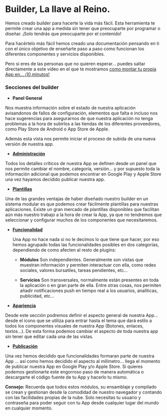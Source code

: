 # Builder, La llave al Reino.

Hemos creado builder para hacerte la vida más fácil. Esta herramienta te permite crear una app a medida sin tener que preocuparte por programar o diseñar. ¡Solo tendrás que preocuparte por el contenido!

Para hacértelo más fácil hemos creado una documentación pensando en ti con el único objetivo de enseñarte paso a paso como funcionan los diferentes componentes y servicios disponibles.

Pero si eres de las personas que no quieren esperar... puedes saltar directamente a este video en el que te mostramos [como montar tu propia App en... ¡10 minutos!](first_app.md)


### Secciones del builder

- **Panel General**

Nos muestra información sobre el estado de nuestra aplicación avisandonos de fallos de configuración, elementos que falta e incluso nos hace sugerencias para asegurarnos de que nuestra aplicación no tenga problemas a la hora de subirlos a las tiendas de los diferentes proveedores, como Play Store de Android o App Store de Apple.

Además esta vista nos permite iniciar el proceso de subida de una nueva versión de nuestra app.

- **[Administración](administration.md)**

Todos los detalles críticos de nuestra App se definen desde un panel que nos permite cambiar el nombre, categoría, versión... y por supuesto toda la información adicional que podemos encontrar en Google Play y Apple Store una vez hayamos decidido publicar nuestra app.

- **[Plantillas](templates.md)**

Una de las grandes ventajas de haber diseñado nuestro builder en un sistema modular es que podemos crear fácilmente plantillas para nuestras aplicaciones. Existe un gran mercado de plantillas disponibles que facilitan aún más nuestro trabajo a la hora de crear la App, ya que no tendremos que seleccionar y configurar muchos de los componentes que necesitaremos.

- **[Funcionalidad](functionality/readme.md)**

    Una App no hace nada si no le decimos lo que tiene que hacer, por eso hemos agrupado todas las funcionalidades posibles en dos categorías, dependiendo de como afecten al resto de plugins:

    - **Módulos**
    Son independientes. Generalmente son vistas que muestran información y permiten interactuar con ella, como redes sociales, valores bursatiles, tareas pendientes, etc...

    - **Servicios**
    Son transversales, normalmente están presentes en toda la aplicación o en gran parte de ella. Entre otras cosas, nos permiten añadir notificaciones push en tiempo real a los usuarios, analíticas, publicidad, etc...

- **[Apariencia](look_and_feel/readme.md)**

Desde este sección podremos definir el aspecto general de nuestra App... desde el icono que se utiliza para entrar hasta el tema que dará estilo a todos los componentes visuales de nuestra App (Botones, enlaces, textos...). De esta forma podemos cambiar el aspecto de toda nuestra app sin tener que editar cada una de las vistas.

- **[Publicación](publication/readme.md)**

Una vez hemos decidido que funcionalidades formaran parte de nuestra App ... así como hemos decidido el aspecto al milímetro... llega el momento de publicar nuestra App en Google Play y/o Apple Store. Si quieres podemos gestionarte este engorroso paso de manera automática o descargarte el código fuente de tu App y hacerlo tu mismo.

**Consejo:** Recuerda que todos estos módulos, su ensamblaje y compilado se crean y gestionan desde la comodidad de nuestro navegador y contando con las facilidades propias de la nube. Solo necesitas tu usuario y contraseña para poder seguir con tu App desde cualquier lugar del mundo en cualquier momento.
